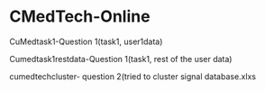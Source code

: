 # CMedTech-Online

CuMedtask1-Question 1(task1, user1data)

Cumedtask1restdata-Question 1(task1, rest of the user data)

cumedtechcluster- question 2(tried to cluster signal database.xlxs 
